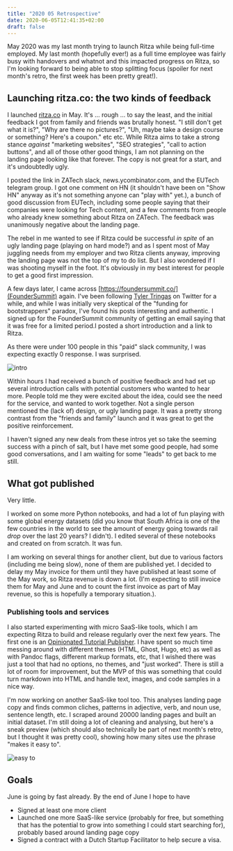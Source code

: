 ```yaml
---
title: "2020 05 Retrospective"
date: 2020-06-05T12:41:35+02:00
draft: false
---
```


May 2020 was my last month trying to launch Ritza while being full-time employed. My last month (hopefully ever!) as a full time employee was fairly busy with handovers and whatnot and this impacted progress on Ritza, so I'm looking forward to being able to stop splitting focus (spoiler for next month's retro, the first week has been pretty great!).

## Launching ritza.co: the two kinds of feedback

I launched [ritza.co](https://ritza.co) in May. It's ... rough ... to say the least, and the initial feedback I got from family and friends was brutally honest. "I still don't get what it is?", "Why are there no pictures?", "Uh, maybe take a design course or something? Here's a coupon." etc etc. While Ritza aims to take a strong stance _against_ "marketing websites", "SEO strategies", "call to action buttons", and all of those other good things, I am not planning on the landing page looking like that forever. The copy is not great for a start, and it's undoubtedly ugly.

I posted the link in ZATech slack, news.ycombinator.com, and the EUTech telegram group. I got one comment on HN (it shouldn't have been on "Show HN" anyway as it's not something anyone can "play with" yet.), a bunch of good discussion from EUTech, including some people saying that their companies were looking for Tech content, and a few comments from people who already knew something about Ritza on ZATech. The feedback was unanimously negative about the landing page.

The rebel in me wanted to see if Ritza could be successful _in spite_ of an ugly landing page (playing on hard mode?) and as I spent most of May juggling needs from my employer and two Ritza clients anyway, improving the landing page was not the top of my to do list. But I also wondered if I was shooting myself in the foot. It's obviously in my best interest for people to get a good first impression. 

A few days later, I came across [https://foundersummit.co/](FounderSummit) again. I've been following [Tyler Tringas](https://twitter.com/tylertringas) on Twitter for a while, and while I was initially very skeptical of the "funding for bootstrappers" paradox, I've found his posts interesting and authentic. I signed up for the FounderSummit community of getting an email saying that it was free for a limited period.I posted a short introduction and a link to Ritza. 

As there were under 100 people in this "paid" slack community, I was expecting exactly 0 response. I was surprised.

![intro](/hugoblog/resources/slackintro.png)

Within hours I had received a bunch of positive feedback and had set up several introduction calls with potential customers who wanted to hear more. People told me they were excited about the idea, could see the need for the service, and wanted to work together. Not a single person mentioned the (lack of) design, or ugly landing page. It was a pretty strong contrast from the "friends and family" launch and it was great to get the positive reinforcement.

I haven't signed any new deals from these intros yet so take the seeming success with a pinch of salt,  but I have met some good people, had some good conversations, and I am waiting for some "leads" to get back to me still.

## What got published

Very little.

I worked on some more Python notebooks, and had a lot of fun playing with some global energy datasets (did you know that South Africa is one of the few countries in the world to see the amount of energy going towards rail _drop_ over the last 20 years? I didn't). I edited several of these notebooks and created on from scratch. It was fun.

I am working on several things for another client, but due to various factors (including me being slow), none of them are published yet. I decided to delay my May invoice for them until they have published at least some of the May work, so Ritza revenue is down a lot. (I'm expecting to still invoice them for May and June and to count the first invoice as part of May revenue, so this is hopefully a temporary situation.).

### Publishing tools and services

I also started experimenting with micro SaaS-like tools, which I am expecting Ritza to build and release regularly over the next few years. The first one is an [Opinionated Tutorial Publisher](https://ritza.co/experiments/opinionated-tutorial-publisher.html). I have spent so much time messing around with different themes (HTML, Ghost, Hugo, etc) as well as with Pandoc flags, different markup formats, etc, that I wished there was just a tool that had no options, no themes, and "just worked". There is still a lot of room for improvement, but the MVP of this was something that could turn markdown into HTML and handle text, images, and code samples in a nice way. 

I'm now working on another SaaS-like tool too. This analyses landing page copy and finds common cliches, patterns in adjective, verb, and noun use, sentence length, etc. I scraped around 20000 landing pages and built an initial dataset. I'm still doing a lot of cleaning and analysing, but here's a sneak preview (which should also technically be part of next month's retro, but I thought it was pretty cool), showing how many sites use the phrase "makes it easy to".

![easy to](/hugoblog/resources/easyto.gif)

## Goals

June is going by fast already. By the end of June I hope to have 

* Signed at least one more client
* Launched one more SaaS-like service (probably for free, but something that has the potential to grow into something I could start searching for), probably based around landing page copy
* Signed a contract with a Dutch Startup Facilitator to help secure a visa.










